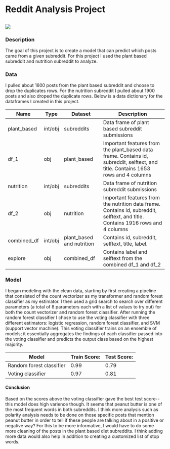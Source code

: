 # Reddit Analysis Project
![](https://hips.hearstapps.com/hmg-prod.s3.amazonaws.com/images/healthy-food-clean-eating-selection-royalty-free-image-854725372-1538493619.jpg)
---
### Description
The goal of this project is to create a model that can predict which posts came from a given subreddit. For this project I used the plant based subreddit and nutrition subreddit to analyze. 


### Data 
I pulled about 1600 posts from the plant based subreddit and choose to drop the duplicates rows. For the nutrition subreddit I pulled about 1900 posts and also droped the duplicate rows. Below is a data dictionary for the dataframes I created in this project. 

| Name        | Type    | Dataset                   | Description                                                                                                                       |
|-------------|---------|---------------------------|-----------------------------------------------------------------------------------------------------------------------------------|
| plant_based | int/obj | subreddits                | Data frame of plant based subreddit submissions                                                                                   |
| df_1        | obj     | plant_based               | Important features from the plant_based data frame. Contains id, subreddit, selftext, and title. Contains 1653 rows and 4 columns |
| nutrition   | int/obj | subreddits                | Data frame of nutrition subreddit submissions                                                                                     |
| df_2        | obj     | nutrition                 | Important features from the nutrition data frame. Contains id, subreddit, selftext, and title. Contains 1916 rows and 4 columns   |
| combined_df | int/obj | plant_based and nutrition | Contains id, subreddit, selftext, title, label.                                                   |
| explore     | obj     | combined_df               | Contains label and selftext from the combined df_1 and df_2                                                                     |


### Model
I began modeling with the clean data, starting by first creating a pipeline that consisted of the count vectorizer as my transformer and random forest classifier as my estimator. I then used a grid search to search over different parameters (a total of 8 parameters each with a list of values to try out) for both the count vectorizer and random forest classifier. After running the random forest classifier I chose to use the voting classifier with three different estimators: logistic regression, random forest classifier, and SVM (support vector machine). This voting classifier trains on an ensemble of models; it essentially aggregates the findings of each classifier passed into the voting classifier and predicts the output class based on the highest majority. 


| Model                    | Train Score: | Test Score: |
|--------------------------|--------------|-------------|
| Random forest classifier | 0.99         | 0.79        |
| Voting classifier        | 0.97         | 0.81        |                  

#### Conclusion
Based on the scores above the voting classifier gave the best test score-- this model does high varience though. It seems that peanut butter is one of the most frequent words in both subreddits. I think more analysis such as polarity analysis needs to be done on those specific posts that mention peanut butter in order to tell if these people are talking about in a positive or negative way? For this to be more informative, I would have to do some more cleaning of the posts in the plant based diet subreddits. I think adding more data would also help in addition to creating a customized list of stop words. 
